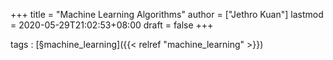 +++
title = "Machine Learning Algorithms"
author = ["Jethro Kuan"]
lastmod = 2020-05-29T21:02:53+08:00
draft = false
+++

tags
: [§machine\_learning]({{< relref "machine_learning" >}})
